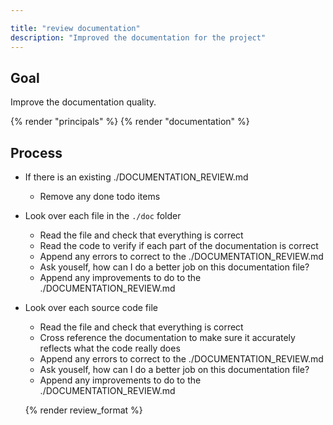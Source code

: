 ```yaml
---

title: "review documentation"
description: "Improved the documentation for the project"
---
```


## Goal

Improve the documentation quality.

{% render "principals" %}
{% render "documentation" %}

## Process

- If there is an existing ./DOCUMENTATION_REVIEW.md
  - Remove any done todo items
- Look over each file in the `./doc` folder
  - Read the file and check that everything is correct
  - Read the code to verify if each part of the documentation is correct
  - Append any errors to correct to the ./DOCUMENTATION_REVIEW.md
  - Ask youself, how can I do a better job on this documentation file?
  - Append any improvements to do to the ./DOCUMENTATION_REVIEW.md
- Look over each source code file
  - Read the file and check that everything is correct
  - Cross reference the documentation to make sure it accurately reflects what the code really does
  - Append any errors to correct to the ./DOCUMENTATION_REVIEW.md
  - Ask youself, how can I do a better job on this documentation file?
  - Append any improvements to do to the ./DOCUMENTATION_REVIEW.md

  {% render review_format %}
